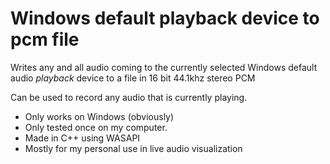 # Windows default playback device to pcm file
Writes any and all audio coming to the currently selected Windows default audio _playback_ device to a file in 16 bit 44.1khz stereo PCM


Can be used to record any audio that is currently playing.

- Only works on Windows (obviously)
- Only tested once on my computer.
- Made in C++ using WASAPI
- Mostly for my personal use in live audio visualization
